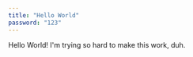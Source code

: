 ```yaml
---
title: "Hello World"
password: "123"
---
```


Hello World! I'm trying so hard to make this work, duh.
